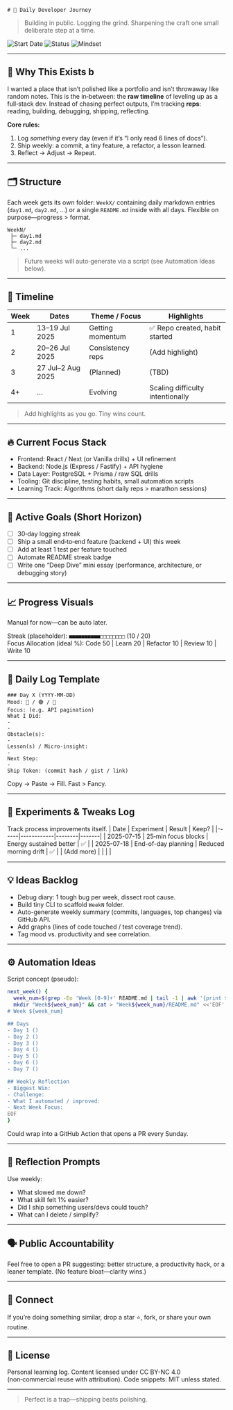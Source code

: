     # 🚀 Daily Developer Journey

> Building in public. Logging the grind. Sharpening the craft one small deliberate step at a time.

![Start Date](https://img.shields.io/badge/Start-13_Jul_2025-4caf50?style=flat-square) ![Status](https://img.shields.io/badge/Status-Active-success?style=flat-square) ![Mindset](https://img.shields.io/badge/Mindset-Consistency-blueviolet?style=flat-square) 

---
## 🧠 Why This Exists b
I wanted a place that isn’t polished like a portfolio and isn’t throwaway like random notes. This is the in‑between: the **raw timeline** of leveling up as a full‑stack dev. Instead of chasing perfect outputs, I’m tracking **reps**: reading, building, debugging, shipping, reflecting.

**Core rules:**
1. Log *something* every day (even if it’s “I only read 6 lines of docs”).
2. Ship weekly: a commit, a tiny feature, a refactor, a lesson learned.
3. Reflect → Adjust → Repeat.

---
## 🗂 Structure
Each week gets its own folder: `WeekX/` containing daily markdown entries (`day1.md`, `day2.md`, …) or a single `README.md` inside with all days. Flexible on purpose—progress > format.

```
WeekN/
 ├─ day1.md
 ├─ day2.md
 └─ ...
```

> Future weeks will auto‑generate via a script (see Automation Ideas below).

---
## 📅 Timeline
| Week | Dates | Theme / Focus | Highlights |
|------|-------|---------------|------------|
| 1 | 13–19 Jul 2025 | Getting momentum | ✅ Repo created, habit started |
| 2 | 20–26 Jul 2025 | Consistency reps | (Add highlight) |
| 3 | 27 Jul–2 Aug 2025 | (Planned) | (TBD) |
| 4+ | … | Evolving | Scaling difficulty intentionally |

> Add highlights as you go. Tiny wins count.

---
## 🔥 Current Focus Stack
- Frontend: React / Next (or Vanilla drills) + UI refinement
- Backend: Node.js (Express / Fastify) + API hygiene
- Data Layer: PostgreSQL + Prisma / raw SQL drills
- Tooling: Git discipline, testing habits, small automation scripts
- Learning Track: Algorithms (short daily reps > marathon sessions)

---
## 🎯 Active Goals (Short Horizon)
- [ ] 30‑day logging streak
- [ ] Ship a small end‑to‑end feature (backend + UI) this week
- [ ] Add at least 1 test per feature touched
- [ ] Automate README streak badge
- [ ] Write one “Deep Dive” mini essay (performance, architecture, or debugging story)

---
## 📈 Progress Visuals
Manual for now—can be auto later.

Streak (placeholder): `■■■■■■■■■■□□□□□□□□`  (10 / 20)  
Focus Allocation (ideal %): Code 50 | Learn 20 | Refactor 10 | Review 10 | Write 10

---
## 📝 Daily Log Template
```
### Day X (YYYY-MM-DD)
Mood: 🔵 / 🟢 / 🔴
Focus: (e.g. API pagination)  
What I Did:
- 
-  
Obstacle(s):
- 
Lesson(s) / Micro-insight:
- 
Next Step:
- 
Ship Token: (commit hash / gist / link)
```
Copy → Paste → Fill. Fast > Fancy.

---
## 🧪 Experiments & Tweaks Log
Track process improvements itself.
| Date | Experiment | Result | Keep? |
|------|------------|--------|-------|
| 2025-07-15 | 25‑min focus blocks | Energy sustained better | ✅ |
| 2025-07-18 | End-of-day planning | Reduced morning drift | ✅ |
| (Add more) | | | |

---
## 💡 Ideas Backlog
- Debug diary: 1 tough bug per week, dissect root cause.
- Build tiny CLI to scaffold `WeekN` folder.
- Auto-generate weekly summary (commits, languages, top changes) via GitHub API.
- Add graphs (lines of code touched / test coverage trend).
- Tag mood vs. productivity and see correlation.

---
## ⚙️ Automation Ideas
Script concept (pseudo):
```bash
next_week() {
  week_num=$(grep -Eo 'Week [0-9]+' README.md | tail -1 | awk '{print $2 + 1}')
  mkdir "Week${week_num}" && cat > "Week${week_num}/README.md" <<'EOF'
# Week ${week_num}

## Days
- Day 1 ()
- Day 2 ()
- Day 3 ()
- Day 4 ()
- Day 5 ()
- Day 6 ()
- Day 7 ()

## Weekly Reflection
- Biggest Win:
- Challenge:
- What I automated / improved:
- Next Week Focus:
EOF
}
```
Could wrap into a GitHub Action that opens a PR every Sunday.

---
## 🧭 Reflection Prompts
Use weekly:
- What slowed me down?
- What skill felt 1% easier?
- Did I ship something users/devs could touch?
- What can I delete / simplify?

---
## 🗣 Public Accountability
Feel free to open a PR suggesting: better structure, a productivity hack, or a leaner template. (No feature bloat—clarity wins.)

---
## 🤝 Connect
If you’re doing something similar, drop a star ⭐, fork, or share your own routine.

---
## 📜 License
Personal learning log. Content licensed under CC BY-NC 4.0 (non‑commercial reuse with attribution). Code snippets: MIT unless stated.

---
> Perfect is a trap—shipping beats polishing.

